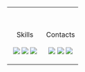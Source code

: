 <table width="100%"> 
  <tr>
  <td width="50%">

  <br><p align="center">Skills<br><br>
  ![](https://img.shields.io/static/v1?label=&message=Python&color=black&style=for-the-badge&logo=Python)
  ![](https://img.shields.io/static/v1?label=&message=Node.JS&color=black&style=for-the-badge&logo=Node.JS)
  ![](https://img.shields.io/static/v1?label=&message=React&color=black&style=for-the-badge&logo=React)
    
  </p>
    
  </td>
    
  <td width="50%">

  <br><p align="center">Contacts<br><br>
  [![](https://img.shields.io/static/v1?label=&message=lildatascientist&color=black&style=for-the-badge&logo=VK)](https://vk.com/lildatascientist)
  [![](https://img.shields.io/static/v1?label=&message=lildatascientist&color=black&style=for-the-badge&logo=instagram)](https://www.instagram.com/lildatascientist)
  [![](https://img.shields.io/static/v1?label=&message=lildatascientist&color=black&style=for-the-badge&logo=kaggle)](https://www.kaggle.com/lildatascientist)
  </p>
    
  </td>
</table>
